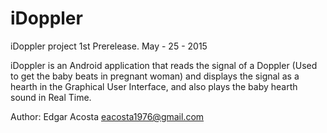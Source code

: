 # iDoppler
iDoppler project 1st Prerelease.  May - 25 - 2015

iDoppler is an Android application that reads the signal of a Doppler (Used to get the baby beats in pregnant woman) and displays 
the signal as a hearth in the Graphical User Interface, and also plays the baby hearth sound in Real Time. 

Author:  Edgar Acosta
eacosta1976@gmail.com
